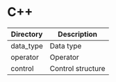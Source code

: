 # C++
|Directory|Description|
|---|---|
|data_type|Data type|
|operator|Operator|
|control|Control structure|

